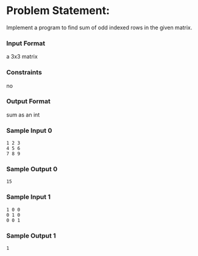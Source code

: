 # Problem Statement:

Implement a program to find sum of odd indexed rows in the given matrix.

### Input Format

a 3x3 matrix

### Constraints

no

### Output Format

sum as an int

### Sample Input 0
```
1 2 3
4 5 6
7 8 9
```
### Sample Output 0
```
15
```
### Sample Input 1
```
1 0 0
0 1 0
0 0 1
```
### Sample Output 1
```
1
```
